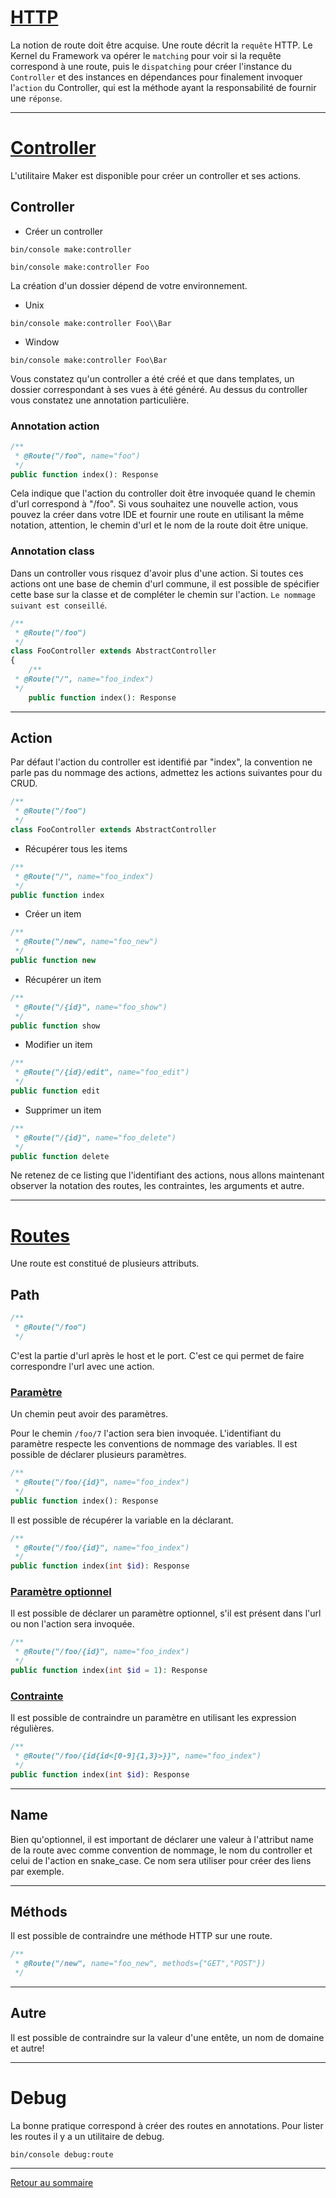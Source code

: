 # [HTTP](https://symfony.com/doc/current/introduction/http_fundamentals.html)

La notion de route doit être acquise. Une route décrit la `requête` HTTP. Le Kernel du Framework va opérer le `matching` pour voir si la requête correspond à une route, puis le `dispatching` pour créer l'instance du `Controller` et des instances en dépendances pour finalement invoquer l'`action` du Controller, qui est la méthode ayant la responsabilité de fournir une `réponse`.

----------

# [Controller](https://symfony.com/doc/current/bundles/SensioGeneratorBundle/commands/generate_controller.html)

L'utilitaire Maker est disponible pour créer un controller et ses actions.

## Controller

-   Créer un controller

```
bin/console make:controller
```

```
bin/console make:controller Foo
```

La création d'un dossier dépend de votre environnement.

-   Unix

```
bin/console make:controller Foo\\Bar
```

-   Window

```
bin/console make:controller Foo\Bar
```

Vous constatez qu'un controller a été créé et que dans templates, un dossier correspondant à ses vues à été généré. Au dessus du controller vous constatez une annotation particulière.

### Annotation action

```php
/**
 * @Route("/foo", name="foo")
 */
public function index(): Response
```

Cela indique que l'action du controller doit être invoquée quand le chemin d'url correspond à "/foo". Si vous souhaitez une nouvelle action, vous pouvez la créer dans votre IDE et fournir une route en utilisant la même notation, attention, le chemin d'url et le nom de la route doit être unique.

### Annotation class

Dans un controller vous risquez d'avoir plus d'une action. Si toutes ces actions ont une base de chemin d'url commune, il est possible de spécifier cette base sur la classe et de compléter le chemin sur l'action. `Le nommage suivant est conseillé`.

```php
/**
 * @Route("/foo")
 */
class FooController extends AbstractController
{
    /**
 * @Route("/", name="foo_index")
 */
    public function index(): Response
```

----------

## Action

Par défaut l'action du controller est identifié par "index", la convention ne parle pas du nommage des actions, admettez les actions suivantes pour du CRUD.

```php
/**
 * @Route("/foo")
 */
class FooController extends AbstractController
```

-   Récupérer tous les items

```php
/**
 * @Route("/", name="foo_index")
 */
public function index
```

-   Créer un item

```php
/**
 * @Route("/new", name="foo_new")
 */
public function new
```

-   Récupérer un item

```php
/**
 * @Route("/{id}", name="foo_show")
 */
public function show
```

-   Modifier un item

```php
/**
 * @Route("/{id}/edit", name="foo_edit")
 */
public function edit
```

-   Supprimer un item

```php
/**
 * @Route("/{id}", name="foo_delete")
 */
public function delete
```

Ne retenez de ce listing que l'identifiant des actions, nous allons maintenant observer la notation des routes, les contraintes, les arguments et autre.

----------

# [Routes](https://symfony.com/doc/current/routing.html)

Une route est constitué de plusieurs attributs.

## Path

```php
/**
 * @Route("/foo")
 */
```

C'est la partie d'url après le host et le port. C'est ce qui permet de faire correspondre l'url avec une action.

### [Paramètre](https://symfony.com/doc/current/routing.html#route-parameters)

Un chemin peut avoir des paramètres.

Pour le chemin `/foo/7` l'action sera bien invoquée. L'identifiant du paramètre respecte les conventions de nommage des variables. Il est possible de déclarer plusieurs paramètres.

```php
/**
 * @Route("/foo/{id}", name="foo_index")
 */
public function index(): Response
```

Il est possible de récupérer la variable en la déclarant.

```php
/**
 * @Route("/foo/{id}", name="foo_index")
 */
public function index(int $id): Response
```

### [Paramètre optionnel](https://symfony.com/doc/current/routing.html#optional-parameters)

Il est possible de déclarer un paramètre optionnel, s'il est présent dans l'url ou non l'action sera invoquée.

```php
/**
 * @Route("/foo/{id}", name="foo_index")
 */
public function index(int $id = 1): Response
```

### [Contrainte](https://symfony.com/doc/current/routing.html#parameters-validation)

Il est possible de contraindre un paramètre en utilisant les expression régulières.

```php
/**
 * @Route("/foo/{id{id<[0-9]{1,3}>}}", name="foo_index")
 */
public function index(int $id): Response
```

----------

## Name

Bien qu'optionnel, il est important de déclarer une valeur à l'attribut name de la route avec comme convention de nommage, le nom du controller et celui de l'action en snake_case. Ce nom sera utiliser pour créer des liens par exemple.

----------

## Méthods

Il est possible de contraindre une méthode HTTP sur une route.

```php
/**
 * @Route("/new", name="foo_new", methods={"GET","POST"})
 */
```

----------

## Autre

Il est possible de contraindre sur la valeur d'une entête, un nom de domaine et autre!

----------

# Debug

La bonne pratique correspond à créer des routes en annotations. Pour lister les routes il y a un utilitaire de debug.

```
bin/console debug:route
```

----------

[Retour au sommaire](00_sommaire.md)
